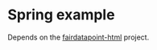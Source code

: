 # Spring example
Depends on the [fairdatapoint-html](https://github.com/kburger/fairdatapoint-html) project. 